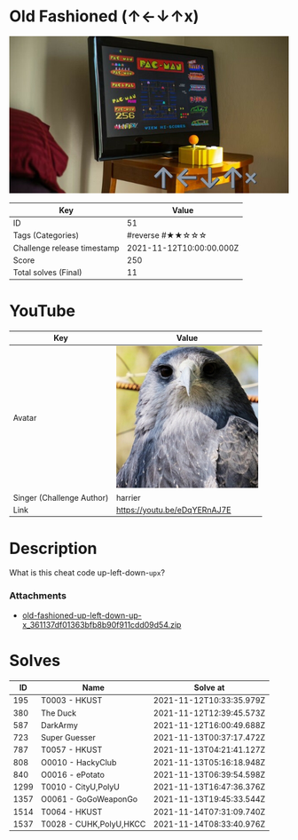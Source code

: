 # Old Fashioned (↑←↓↑x)

![](../thumbnail/51.jpg)

| Key | Value |
| --- | ----- |
| ID | 51 |
| Tags (Categories) | #reverse #★★☆☆☆ |
| Challenge release timestamp | 2021-11-12T10:00:00.000Z |
| Score | 250 |
| Total solves (Final) | 11 |

# YouTube

| Key | Value |
| --- | ----- |
| Avatar | ![](../avatar/harrier.jpg)
| Singer (Challenge Author) | harrier |
| Link | https://youtu.be/eDqYERnAJ7E |

# Description

What is this cheat code up-left-down-`upx`?

### Attachments

- [old-fashioned-up-left-down-up-x_361137df01363bfb8b90f911cdd09d54.zip](./old-fashioned-up-left-down-up-x_361137df01363bfb8b90f911cdd09d54.zip)

# Solves
| ID | Name | Solve at |
| --- | ---- | -------- |
| 195 | T0003 - HKUST | 2021-11-12T10:33:35.979Z |
| 380 | The Duck | 2021-11-12T12:39:45.573Z |
| 587 | DarkArmy | 2021-11-12T16:00:49.688Z |
| 723 | Super Guesser | 2021-11-13T00:37:17.472Z |
| 787 | T0057 - HKUST | 2021-11-13T04:21:41.127Z |
| 808 | O0010 - HackyClub | 2021-11-13T05:16:18.948Z |
| 840 | O0016 - ePotato | 2021-11-13T06:39:54.598Z |
| 1299 | T0010 - CityU,PolyU | 2021-11-13T16:47:36.376Z |
| 1357 | O0061 - GoGoWeaponGo | 2021-11-13T19:45:33.544Z |
| 1514 | T0064 - HKUST | 2021-11-14T07:31:09.740Z |
| 1537 | T0028 - CUHK,PolyU,HKCC | 2021-11-14T08:33:40.976Z |